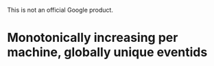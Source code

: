 This is not an official Google product.

# Monotonically increasing per machine, globally unique eventids
